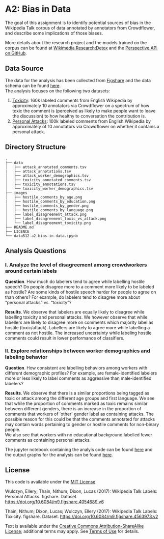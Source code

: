# A2: Bias in Data

The goal of this assignment is to identify potential sources of bias in the Wikipedia Talk corpus of data annotated by annotators from Crowdflower, and describe some implications of those biases.  

More details about the research project and the models trained on the corpus can be found at [Wikimedia Research:Detox](https://meta.wikimedia.org/wiki/Research:Detox) and the [Perspective API on GitHub](https://github.com/conversationai/perspectiveapi/blob/master/2-api/methods.md).

## Data Source

The data for the analysis has been collected from [Figshare](https://figshare.com/projects/Wikipedia_Talk/16731)  and the data schema can be found [here](https://meta.wikimedia.org/wiki/Research:Detox/Data_Release).  
The analysis focuses on the following two datasets:  
1. [Toxicity](https://figshare.com/articles/dataset/Wikipedia_Talk_Labels_Toxicity/4563973): 160k labeled comments from English Wikipedia by approximately 10 annotators via Crowdflower on a spectrum of how toxic the comment is (perceived as likely to make people want to leave the discussion) to how healthy to conversation the contribution is.
2. [Personal Attacks](https://figshare.com/articles/dataset/Wikipedia_Talk_Labels_Personal_Attacks/4054689): 100k labeled comments from English Wikipedia by approximately of 10 annotators via Crowdflower on whether it contains a personal attack.


## Directory Structure

```
.
├── data
│   ├── attack_annotated_comments.tsv
|   ├── attack_annotations.tsv
│   ├── attack_worker_demographics.tsv
│   ├── toxicity_annotated_comments.tsv
│   ├── toxicity_annotations.tsv
│   └── toxicity_worker_demographics.tsv
├── images
│   ├── hostile_comments_by_age.png
|   ├── hostile_comments_by_education.png
│   ├── hostile_comments_by_gender.png
│   ├── hostile_comments_by_language.png
│   ├── label_disagreement_attack.png
│   ├── label_disagreement_toxic_vs_attack.png
│   └── label_disagreement_toxicity.png
├── README.md
├── LICENCE
└── data512-a2-bias-in-data.ipynb

```

## Analysis Questions

### I. Analyze the level of disagreement among crowdworkers around certain labels

**Question**.  How much do labelers tend to agree while labelling hostile speech? Do people disagree more to a comment more likely to be labeled as hostile? Are some kinds of hostile speech harder for people to agree on than others? For example, do labelers tend to disagree more about “personal attacks” vs. “toxicity”?

**Results**. We observe that labelers are equally likely to disagree while labelling toxicity and personal attacks. We however observe that while labellers are likely to disagree more on comments which majority label as hostile (toxic/attack). Labellers are likely to agree more while labelling a comment as not hostile. The increased uncertainty while labeling hostile comments could result in lower performance of classifiers.


### II. Explore relationships between worker demographics and labeling behavior

**Question**.  How consistent are labelling behaviors among workers with different demographic profiles? For example, are female-identified labelers more or less likely to label comments as aggressive than male-identified labelers?

**Results**. We observe that there is a similar proportions being tagged as toxic or attack among the different age groups and first language. We see that while the proportion of comments marked as toxic remains similar between different genders, there is an increase in the proportion of comments that workers of 'other' gender label as containing attacks. The possible reason for this could be that the comments annotated for attacks may contain words pertaining to gender or hostile comments for non-binary people.  
We also see that workers with no educational background labelled fewer comments as containing personal attacks.

The jupyter notebook containing the analyis code can be found [here](data512-a2-bias-in-data.ipynb) and the output graphs for the analysis can be found [here](images/).

## License

This code is available under the [MIT License](LICENSE)

Wulczyn, Ellery; Thain, Nithum; Dixon, Lucas (2017): Wikipedia Talk Labels: Personal Attacks. figshare. Dataset. https://doi.org/10.6084/m9.figshare.4054689.v6

Thain, Nithum; Dixon, Lucas; Wulczyn, Ellery (2017): Wikipedia Talk Labels: Toxicity. figshare. Dataset. https://doi.org/10.6084/m9.figshare.4563973.v2

Text is available under the [Creative Commons Attribution-ShareAlike License](https://creativecommons.org/licenses/by-sa/3.0/); additional terms may apply. See [Terms of Use](https://foundation.wikimedia.org/wiki/Terms_of_Use/en) for details.
